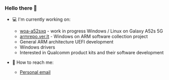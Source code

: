 ### Hello there 👋

- :computer: I'm currently working on:
  - [woa-a52sxq](https://git.ver.lt/woa-a52sxq) - work in progress Windows / Linux on Galaxy A52s 5G
  - [armrepo.ver.lt](https://github.com/arminask/windows-arm-apps) - Windows on ARM software collection project
  - General ARM architecture UEFI development
  - Windows drivers
  - Interested in Qualcomm product kits and their software development

- :email: How to reach me:
  - [Personal email](mailto:arminas@ver.lt)


<!---
arminask/arminask is a ✨ special ✨ repository because its `README.md` (this file) appears on your GitHub profile.
You can click the Preview link to take a look at your changes.
--->
